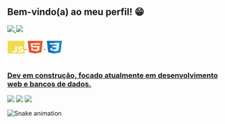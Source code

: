 ## Bem-vindo(a) ao meu perfil! 😁

 <div>
   <a href="https://github.com/mvergara94">
   <img height="180em" src="https://github-readme-stats.vercel.app/api?username=mvergara94&show_icons=true&theme=synthwave&include_all_commits=true&count_private=true"/>
   <img height="180em" src="https://github-readme-stats.vercel.app/api/top-langs/?username=mvergara94&layout=compact&langs_count=6&theme=synthwave"/>

</div>
<div style="display: inline_block"><br>
  <img align="center" alt="Js" height="30" width="40" src="https://raw.githubusercontent.com/devicons/devicon/master/icons/javascript/javascript-plain.svg">
  <img align="center" alt="HTML" height="30" width="40" src="https://raw.githubusercontent.com/devicons/devicon/master/icons/html5/html5-original.svg">
  <img align="center" alt="CSS" height="30" width="40" src="https://raw.githubusercontent.com/devicons/devicon/master/icons/css3/css3-original.svg">
</div>
 
 <br>
 
  ### Dev em construção, focado atualmente em desenvolvimento web e bancos de dados.
 
<div> 
<a onclick="window.open(this.href,'_blank');return false;" href="https://www.linkedin.com/in/mario-henrique-cardoso-vergara-669a43210"> 
 <img src="https://img.shields.io/badge/-LinkedIn-%230077B5?style=for-the-badge&logo=linkedin&logoColor=white" target="_blank"></a> 
  <a href = "mailto:mariovergaralorena@gmail.com"><img src="https://img.shields.io/badge/-Gmail-%23333?style=for-the-badge&logo=gmail&logoColor=white" target="_blank"></a>
  <a href="https://instagram.com/vergara.m94" target="_blank"><img src="https://img.shields.io/badge/-Instagram-%23E4405F?style=for-the-badge&logo=instagram&logoColor=white" target="_blank"></a> 

  
 
  ![Snake animation](https://github.com/mvergara94/mvergara94/blob/output/github-contribution-grid-snake.svg)

</div>
